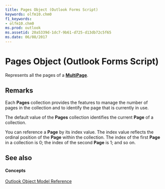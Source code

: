 ```yaml
---
title: Pages Object (Outlook Forms Script)
keywords: olfm10.chm0
f1_keywords:
- olfm10.chm0
ms.prod: outlook
ms.assetid: 20a5339d-1dc7-9b61-d725-d13db72c5f65
ms.date: 06/08/2017
---
```



# Pages Object (Outlook Forms Script)

Represents all the pages of a  **[MultiPage](multipage-object-outlook-forms-script.md)**.


## Remarks

Each  **Pages** collection provides the features to manage the number of pages in the collection and to identify the page that is currently in use.

The default value of the  **Pages** collection identifies the current **Page** of a collection.

You can reference a  **Page** by its index value. The index value reflects the ordinal position of the **Page** within the collection. The index of the first **Page** in a collection is 0; the index of the second **Page** is 1; and so on.


## See also


#### Concepts


 [Outlook Object Model Reference](object-model-outlook-vba-reference.md)

